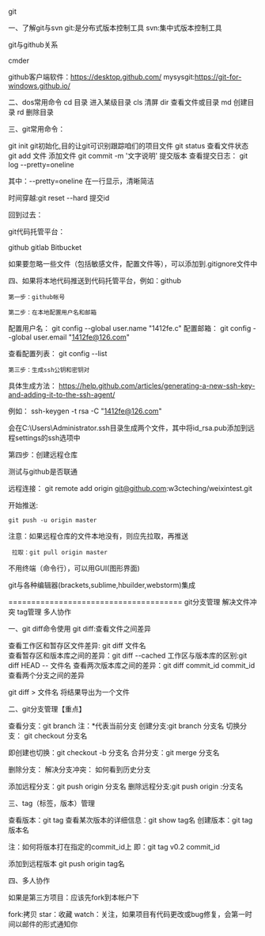 

git
 
一、了解git与svn
 git:是分布式版本控制工具
 svn:集中式版本控制工具 


git与github关系




cmder

github客户端软件：https://desktop.github.com/
mysysgit:https://git-for-windows.github.io/

二、dos常用命令
cd 目录  进入某级目录
cls 清屏
dir 查看文件或目录
md 创建目录
rd 删除目录

三、git常用命令： 
  

  git init   git初始化,目的让git可识别跟踪咱们的项目文件
  git status  查看文件状态
  git add 文件  添加文件
  git commit  -m '文字说明' 提交版本
  查看提交日志： git log --pretty=oneline

   其中：--pretty=oneline 在一行显示，清晰简洁

  时间穿越:git reset --hard 提交id

   回到过去：


git代码托管平台：

  github
  gitlab
  Bitbucket


  如果要忽略一些文件（包括敏感文件，配置文件等），可以添加到.gitignore文件中

四、如果将本地代码推送到代码托管平台，例如：github


    第一步：github帐号

    第二步：在本地配置用户名和邮箱

配置用户名：
git config --global user.name "1412fe.c"
配置邮箱：
git config --global user.email "1412fe@126.com"

查看配置列表：
git config --list

    第三步：生成ssh公钥和密钥对



具体生成方法： 
https://help.github.com/articles/generating-a-new-ssh-key-and-adding-it-to-the-ssh-agent/


例如： ssh-keygen -t rsa  -C "1412fe@126.com"

会在C:\Users\Administrator\.ssh目录生成两个文件，其中将id_rsa.pub添加到远程settings的ssh选项中

  第四步：创建远程仓库

  测试与github是否联通

  远程连接：
     git remote add origin git@github.com:w3cteching/weixintest.git

   开始推送:

    git push -u origin master

   注意：如果远程仓库的文件本地没有，则应先拉取，再推送

     拉取：git pull origin master


   不用终端（命令行），可以用GUI(图形界面)

   git与各种编辑器(brackets,sublime,hbuilder,webstorm)集成
   
======================================
  git分支管理
  解决文件冲突
  tag管理
  多人协作
  
 一、git diff命令使用 
  git diff:查看文件之间差异
   
  查看工作区和暂存区文件差异: git diff 文件名  
  查看暂存区和版本库之间的差异：git diff --cached
  工作区与版本库的区别:git diff HEAD -- 文件名
  查看两次版本库之间的差异：git diff commit_id commit_id
  查看两个分支之间的差异
   
   
   git diff > 文件名  将结果导出为一个文件
   
   
 二、git分支管理【重点】
 
   查看分支：git branch  注：*代表当前分支
   创建分支:git branch  分支名
   切换分支： git checkout 分支名
   
   即创建也切换：git checkout -b 分支名
   合并分支：git merge 分支名
   
   删除分支：
   解决分支冲突：
   如何看到历史分支


   添加远程分支：git push origin 分支名
   删除远程分支:git push origin :分支名


三、tag（标签，版本）管理  

  查看版本：git tag
  查看某次版本的详细信息：git show tag名
  创建版本：git tag 版本名

   注：如何将版本打在指定的commit_id上 即：git tag v0.2 commit_id  




  添加到远程版本 git push origin tag名


四、多人协作

  如果是第三方项目：应该先fork到本帐户下

  fork:拷贝
  star：收藏
  watch：关注，如果项目有代码更改或bug修复，会第一时间以邮件的形式通知你



  


  
   
   
   

  

    
 








